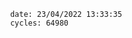 

                date: 23/04/2022 13:33:35
                cycles: 64980

                         
